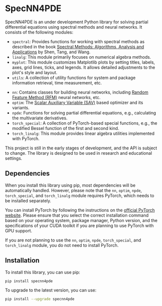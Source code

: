 # SpecNN4PDE
SpecNN4PDE is an under development Python library for solving partial differential equations using spectral methods and neural networks. It consists of the following modules:

- `spectral`: Provides functions for working with spectral methods as described in the book [Spectral Methods: Algorithms, Analysis and Applications](https://link.springer.com/book/10.1007/978-3-540-71041-7) by Shen, Tang, and Wang.
- `linalg`: This module primarily focuses on numerical algebra methods.
- `myplot`: This module customizes Matplotlib plots by setting titles, labels, axes, grid lines, ticks, and legends. It allows detailed adjustments to the plot's style and layout.
- `utils`: A collection of utility functions for system and package information retrieval, time measurement, etc.
<!-- -  -->
- `nn`: Contains classes for building neural networks, including [Random Feature Method (RFM)](https://doi.org/10.4208/jml.220726) neural networks, etc.
- `optim`: The [Scalar Auxiliary Variable (SAV)](https://www.sciencedirect.com/science/article/pii/S002199911730774X) based optimizer and its variants.
- `npde`: Functions for solving partial differential equations, e.g., calculating the multivariate derivatives.
- `torch_special`: A collection of PyTorch-based special functions, e.g., the modified Bessel function of the first and second kind.
- `torch_linalg`: This module provides linear algebra utilities implemented with PyTorch.


This project is still in the early stages of development, and the API is subject to change. The library is designed to be used in research and educational settings.

## Dependencies

When you install this library using pip, most dependencies will be automatically handled. However, please note that the `nn`, `optim`, `npde`, `torch_special`, and `torch_linalg` module requires PyTorch, which needs to be installed separately.

You can install PyTorch by following the instructions on the [official PyTorch website](https://pytorch.org/get-started/locally/). Please ensure that you select the correct installation command based on your operating system, package manager, Python version, and the specifications of your CUDA toolkit if you are planning to use PyTorch with GPU support.

If you are not planning to use the `nn`, `optim`, `npde`, `torch_special`, and `torch_linalg` module, you do not need to install PyTorch.

## Installation

To install this library, you can use pip:

```bash
pip install specnn4pde
```

To upgrade to the latest version, you can use:

```bash
pip install --upgrade specnn4pde
```
